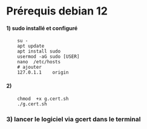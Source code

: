 # Prérequis debian 12

#### 1) sudo installé et configuré

        su -
        apt update
        apt install sudo
        usermod -aG sudo [USER]
        nano  /etc/hosts
        # ajouter
        127.0.1.1    origin

#### 2) 
        chmod  +x g.cert.sh
        ./g.cert.sh

###  3) lancer le logiciel via gcert  dans le terminal
